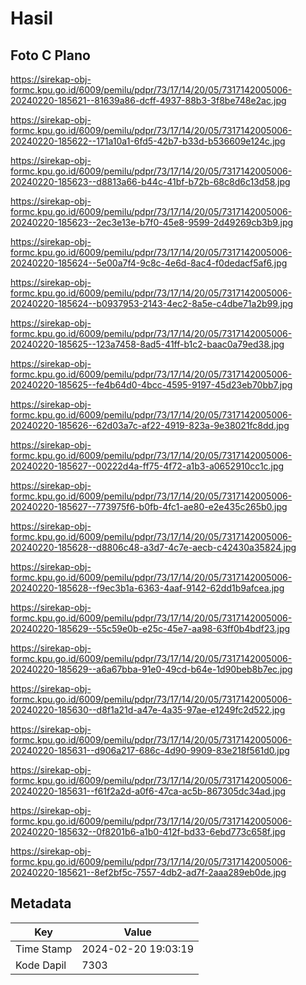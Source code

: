 # Hasil

## Foto C Plano

https://sirekap-obj-formc.kpu.go.id/6009/pemilu/pdpr/73/17/14/20/05/7317142005006-20240220-185621--81639a86-dcff-4937-88b3-3f8be748e2ac.jpg

https://sirekap-obj-formc.kpu.go.id/6009/pemilu/pdpr/73/17/14/20/05/7317142005006-20240220-185622--171a10a1-6fd5-42b7-b33d-b536609e124c.jpg

https://sirekap-obj-formc.kpu.go.id/6009/pemilu/pdpr/73/17/14/20/05/7317142005006-20240220-185623--d8813a66-b44c-41bf-b72b-68c8d6c13d58.jpg

https://sirekap-obj-formc.kpu.go.id/6009/pemilu/pdpr/73/17/14/20/05/7317142005006-20240220-185623--2ec3e13e-b7f0-45e8-9599-2d49269cb3b9.jpg

https://sirekap-obj-formc.kpu.go.id/6009/pemilu/pdpr/73/17/14/20/05/7317142005006-20240220-185624--5e00a7f4-9c8c-4e6d-8ac4-f0dedacf5af6.jpg

https://sirekap-obj-formc.kpu.go.id/6009/pemilu/pdpr/73/17/14/20/05/7317142005006-20240220-185624--b0937953-2143-4ec2-8a5e-c4dbe71a2b99.jpg

https://sirekap-obj-formc.kpu.go.id/6009/pemilu/pdpr/73/17/14/20/05/7317142005006-20240220-185625--123a7458-8ad5-41ff-b1c2-baac0a79ed38.jpg

https://sirekap-obj-formc.kpu.go.id/6009/pemilu/pdpr/73/17/14/20/05/7317142005006-20240220-185625--fe4b64d0-4bcc-4595-9197-45d23eb70bb7.jpg

https://sirekap-obj-formc.kpu.go.id/6009/pemilu/pdpr/73/17/14/20/05/7317142005006-20240220-185626--62d03a7c-af22-4919-823a-9e38021fc8dd.jpg

https://sirekap-obj-formc.kpu.go.id/6009/pemilu/pdpr/73/17/14/20/05/7317142005006-20240220-185627--00222d4a-ff75-4f72-a1b3-a0652910cc1c.jpg

https://sirekap-obj-formc.kpu.go.id/6009/pemilu/pdpr/73/17/14/20/05/7317142005006-20240220-185627--773975f6-b0fb-4fc1-ae80-e2e435c265b0.jpg

https://sirekap-obj-formc.kpu.go.id/6009/pemilu/pdpr/73/17/14/20/05/7317142005006-20240220-185628--d8806c48-a3d7-4c7e-aecb-c42430a35824.jpg

https://sirekap-obj-formc.kpu.go.id/6009/pemilu/pdpr/73/17/14/20/05/7317142005006-20240220-185628--f9ec3b1a-6363-4aaf-9142-62dd1b9afcea.jpg

https://sirekap-obj-formc.kpu.go.id/6009/pemilu/pdpr/73/17/14/20/05/7317142005006-20240220-185629--55c59e0b-e25c-45e7-aa98-63ff0b4bdf23.jpg

https://sirekap-obj-formc.kpu.go.id/6009/pemilu/pdpr/73/17/14/20/05/7317142005006-20240220-185629--a6a67bba-91e0-49cd-b64e-1d90beb8b7ec.jpg

https://sirekap-obj-formc.kpu.go.id/6009/pemilu/pdpr/73/17/14/20/05/7317142005006-20240220-185630--d8f1a21d-a47e-4a35-97ae-e1249fc2d522.jpg

https://sirekap-obj-formc.kpu.go.id/6009/pemilu/pdpr/73/17/14/20/05/7317142005006-20240220-185631--d906a217-686c-4d90-9909-83e218f561d0.jpg

https://sirekap-obj-formc.kpu.go.id/6009/pemilu/pdpr/73/17/14/20/05/7317142005006-20240220-185631--f61f2a2d-a0f6-47ca-ac5b-867305dc34ad.jpg

https://sirekap-obj-formc.kpu.go.id/6009/pemilu/pdpr/73/17/14/20/05/7317142005006-20240220-185632--0f8201b6-a1b0-412f-bd33-6ebd773c658f.jpg

https://sirekap-obj-formc.kpu.go.id/6009/pemilu/pdpr/73/17/14/20/05/7317142005006-20240220-185621--8ef2bf5c-7557-4db2-ad7f-2aaa289eb0de.jpg


## Metadata

| Key        | Value               |
| ---------- | ------------------- |
| Time Stamp | 2024-02-20 19:03:19 |
| Kode Dapil | 7303                |



